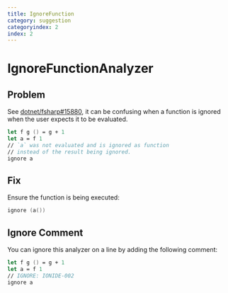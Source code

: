 ```yaml
---
title: IgnoreFunction
category: suggestion
categoryindex: 2
index: 2
---
```

# IgnoreFunctionAnalyzer

## Problem

See [dotnet/fsharp#15880](https://github.com/dotnet/fsharp/issues/15880), it can be confusing when a function is ignored when the user expects it to be evaluated.

```fsharp
let f g () = g + 1
let a = f 1
// `a` was not evaluated and is ignored as function
// instead of the result being ignored.  
ignore a
```

## Fix

Ensure the function is being executed:

```fsharp
ignore (a())
```

## Ignore Comment

You can ignore this analyzer on a line by adding the following comment:

```fsharp
let f g () = g + 1
let a = f 1
// IGNORE: IONIDE-002
ignore a
```